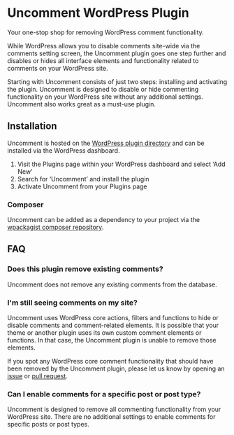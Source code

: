# Uncomment WordPress Plugin

Your one-stop shop for removing WordPress comment functionality.

While WordPress allows you to disable comments site-wide via the comments setting screen, the Uncomment plugin goes one step further and disables or hides all interface elements and functionality related to comments on your WordPress site.

Starting with Uncomment consists of just two steps: installing and activating the plugin. Uncomment is designed to disable or hide commenting functionality on your WordPress site without any additional settings. Uncomment also works great as a must-use plugin.

## Installation

Uncomment is hosted on the [WordPress plugin directory](https://wordpress.org/plugins/uncomment/) and can be installed via the WordPress dashboard.

1. Visit the Plugins page within your WordPress dashboard and select ‘Add New’
1. Search for ‘Uncomment’ and install the plugin
1. Activate Uncomment from your Plugins page

### Composer

Uncomment can be added as a dependency to your project via the [wpackagist composer repository](https://wpackagist.org/search?q=uncomment).

## FAQ

### Does this plugin remove existing comments?

Uncomment does not remove any existing comments from the database.

### I'm still seeing comments on my site?

Uncomment uses WordPress core actions, filters and functions to hide or disable comments and comment-related elements. It is possible that your theme or another plugin uses its own custom comment elements or functions. In that case, the Uncomment plugin is unable to remove those elements.

If you spot any WordPress core comment functionality that should have been removed by the Uncomment plugin, please let us know by opening an [issue](https://github.com/functionsfile/uncomment/issues) or [pull request](https://github.com/functionsfile/uncomment/pulls).

### Can I enable comments for a specific post or post type?

Uncomment is designed to remove all commenting functionality from your WordPress site. There are no additional settings to enable comments for specific posts or post types.
